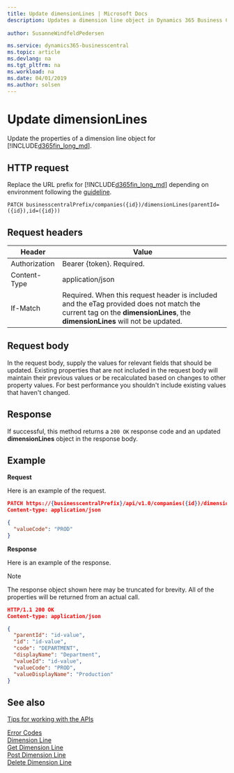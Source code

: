 ```yaml
---
title: Update dimensionLines | Microsoft Docs
description: Updates a dimension line object in Dynamics 365 Business Central.
 
author: SusanneWindfeldPedersen

ms.service: dynamics365-businesscentral
ms.topic: article
ms.devlang: na
ms.tgt_pltfrm: na
ms.workload: na
ms.date: 04/01/2019
ms.author: solsen
---
```


# Update dimensionLines
Update the properties of a dimension line object for [!INCLUDE[d365fin_long_md](../../includes/d365fin_long_md.md)].

## HTTP request
Replace the URL prefix for [!INCLUDE[d365fin_long_md](../../includes/d365fin_long_md.md)] depending on environment following the [guideline](../../v1.0/endpoints-apis-for-dynamics.md).

```
PATCH businesscentralPrefix/companies({id})/dimensionLines(parentId=({id}),id=({id}))
```

## Request headers

|Header        |Value                    |
|--------------|-------------------------|
|Authorization |Bearer {token}. Required.|
|Content-Type  |application/json         |
|If-Match      |Required. When this request header is included and the eTag provided does not match the current tag on the **dimensionLines**, the **dimensionLines** will not be updated. |

## Request body
In the request body, supply the values for relevant fields that should be updated. Existing properties that are not included in the request body will maintain their previous values or be recalculated based on changes to other property values. For best performance you shouldn't include existing values that haven't changed.

## Response
If successful, this method returns a ```200 OK``` response code and an updated **dimensionLines** object in the response body.

## Example

**Request**

Here is an example of the request.
```json
PATCH https://{businesscentralPrefix}/api/v1.0/companies({id})/dimensionLines(parentId=({id}),id=({id}))
Content-type: application/json

{
  "valueCode": "PROD"
}
```

**Response**

Here is an example of the response. 

> [!NOTE]  
>   The response object shown here may be truncated for brevity. All of the properties will be returned from an actual call.

```json
HTTP/1.1 200 OK
Content-type: application/json

{
  "parentId": "id-value",
  "id": "id-value",
  "code": "DEPARTMENT",
  "displayName": "Department",
  "valueId": "id-value",
  "valueCode": "PROD",
  "valueDisplayName": "Production"
}
```

## See also
[Tips for working with the APIs](dynamics365/business-central/dev-itpro/developer/devenv-connect-apps-tips)  



[Error Codes](../dynamics_error_codes.md)  
[Dimension Line](../resources/dynamics_dimensionline.md)  
[Get Dimension Line](../api/dynamics_dimensionline_get.md)  
[Post Dimension Line](../api/dynamics_create_dimensionline.md)  
[Delete Dimension Line](../api/dynamics_dimensionline_delete.md)  